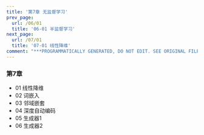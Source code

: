 ```yaml
---
title: '第7章 无监督学习'
prev_page:
  url: /06/01
  title: '06-01 半监督学习'
next_page:
  url: /07/01
  title: '07-01 线性降维'
comment: "***PROGRAMMATICALLY GENERATED, DO NOT EDIT. SEE ORIGINAL FILES IN /content***"
---
```

### 第7章 
+ 01 线性降维
+ 02 词嵌入
+ 03 邻域嵌套
+ 04 深度自动编码
+ 05 生成器1
+ 06 生成器2
